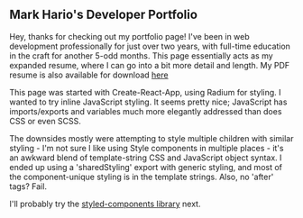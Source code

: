 ## Mark Hario's Developer Portfolio

Hey, thanks for checking out my portfolio page! I've been in web development professionally for just over two years, with full-time education in the craft for another 5-odd months. This page essentially acts as my expanded resume, where I can go into a bit more detail and length. My PDF resume is also available for download [here](./HarioResume.pdf)

This page was started with Create-React-App, using Radium for styling. I wanted to try inline JavaScript styling. It seems pretty nice; JavaScript has imports/exports and variables much more elegantly addressed than does CSS or even SCSS. 

The downsides mostly were attempting to style multiple children with similar styling - I'm not sure I like using Style components in multiple places - it's an awkward blend of template-string CSS and JavaScript object syntax. I ended up using a 'sharedStyling' export with generic styling, and most of the component-unique styling is in the template strings. Also, no 'after' tags? Fail.

I'll probably try the [styled-components library](https://github.com/styled-components/styled-components) next.



